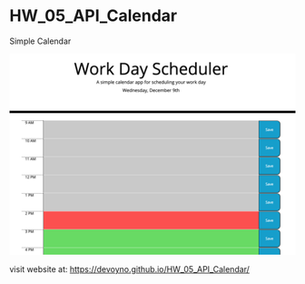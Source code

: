 # HW_05_API_Calendar
Simple Calendar

![screenshot](assets/ss.png)

visit website at: https://devoyno.github.io/HW_05_API_Calendar/
